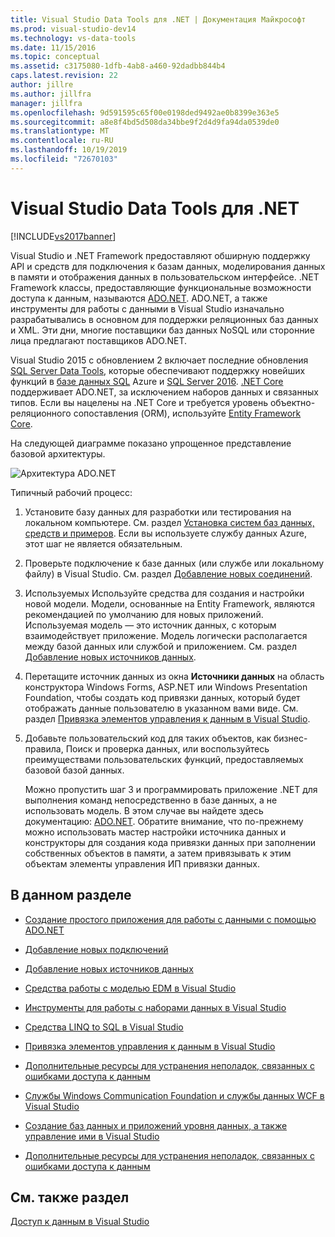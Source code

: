 ```yaml
---
title: Visual Studio Data Tools для .NET | Документация Майкрософт
ms.prod: visual-studio-dev14
ms.technology: vs-data-tools
ms.date: 11/15/2016
ms.topic: conceptual
ms.assetid: c3175080-1dfb-4ab8-a460-92dadbb844b4
caps.latest.revision: 22
author: jillre
ms.author: jillfra
manager: jillfra
ms.openlocfilehash: 9d591595c65f00e0198ded9492ae0b8399e363e5
ms.sourcegitcommit: a8e8f4bd5d508da34bbe9f2d4d9fa94da0539de0
ms.translationtype: MT
ms.contentlocale: ru-RU
ms.lasthandoff: 10/19/2019
ms.locfileid: "72670103"
---
```

# <a name="visual-studio-data-tools-for-net"></a>Visual Studio Data Tools для .NET
[!INCLUDE[vs2017banner](../includes/vs2017banner.md)]

Visual Studio и .NET Framework предоставляют обширную поддержку API и средств для подключения к базам данных, моделирования данных в памяти и отображения данных в пользовательском интерфейсе.  .NET Framework классы, предоставляющие функциональные возможности доступа к данным, называются [ADO.NET](https://msdn.microsoft.com/library/e80y5yhx\(v=vs.110\).aspx). ADO.NET, а также инструменты для работы с данными в Visual Studio изначально разрабатывались в основном для поддержки реляционных баз данных и XML. Эти дни, многие поставщики баз данных NoSQL или сторонние лица предлагают поставщиков ADO.NET.

 Visual Studio 2015 с обновлением 2 включает последние обновления [SQL Server Data Tools](https://msdn.microsoft.com/library/hh272686\(v=vs.103\).aspx), которые обеспечивают поддержку новейших функций в [базе данных SQL](https://azure.microsoft.com/services/sql-database/) Azure и [SQL Server 2016](https://www.microsoft.com/sql-server/sql-server-2016). [.NET Core](https://www.dotnetfoundation.org/projects?searchquery=dotnet+core&type=project) поддерживает ADO.NET, за исключением наборов данных и связанных типов. Если вы нацелены на .NET Core и требуется уровень объектно-реляционного сопоставления (ORM), используйте [Entity Framework Core](https://msdn.microsoft.com/data/ef.aspx).

 На следующей диаграмме показано упрощенное представление базовой архитектуры.

 ![Архитектура ADO.NET](../data-tools/media/raddata-ado-net-architecture-diagram.png "Схема архитектуры раддата ADO.NET")

 Типичный рабочий процесс:

1. Установите базу данных для разработки или тестирования на локальном компьютере. См. раздел [Установка систем баз данных, средств и примеров](../data-tools/installing-database-systems-tools-and-samples.md). Если вы используете службу данных Azure, этот шаг не является обязательным.

2. Проверьте подключение к базе данных (или службе или локальному файлу) в Visual Studio. См. раздел [Добавление новых соединений](../data-tools/add-new-connections.md).

3. Используемых Используйте средства для создания и настройки новой модели. Модели, основанные на Entity Framework, являются рекомендацией по умолчанию для новых приложений. Используемая модель — это источник данных, с которым взаимодействует приложение. Модель логически располагается между базой данных или службой и приложением.  См. раздел [Добавление новых источников данных](../data-tools/add-new-data-sources.md).

4. Перетащите источник данных из окна **Источники данных** на область конструктора Windows Forms, ASP.NET или Windows Presentation Foundation, чтобы создать код привязки данных, который будет отображать данные пользователю в указанном вами виде. См. раздел [Привязка элементов управления к данным в Visual Studio](../data-tools/bind-controls-to-data-in-visual-studio.md).

5. Добавьте пользовательский код для таких объектов, как бизнес-правила, Поиск и проверка данных, или воспользуйтесь преимуществами пользовательских функций, предоставляемых базовой базой данных.

   Можно пропустить шаг 3 и программировать приложение .NET для выполнения команд непосредственно в базе данных, а не использовать модель. В этом случае вы найдете здесь документацию: [ADO.NET](https://msdn.microsoft.com/library/e80y5yhx\(v=vs.110\).aspx). Обратите внимание, что по-прежнему можно использовать мастер настройки источника данных и конструкторы для создания кода привязки данных при заполнении собственных объектов в памяти, а затем привязывать к этим объектам элементы управления ИП привязки данных.

## <a name="in-this-section"></a>В данном разделе

- [Создание простого приложения для работы с данными с помощью ADO.NET](../data-tools/create-a-simple-data-application-by-using-adonet.md)

- [Добавление новых подключений](../data-tools/add-new-connections.md)

- [Добавление новых источников данных](../data-tools/add-new-data-sources.md)

- [Средства работы с моделью EDM в Visual Studio](../data-tools/entity-data-model-tools-in-visual-studio.md)

- [Инструменты для работы с наборами данных в Visual Studio](../data-tools/dataset-tools-in-visual-studio.md)

- [Средства LINQ to SQL в Visual Studio](../data-tools/linq-to-sql-tools-in-visual-studio2.md)

- [Привязка элементов управления к данным в Visual Studio](../data-tools/bind-controls-to-data-in-visual-studio.md)

- [Дополнительные ресурсы для устранения неполадок, связанных с ошибками доступа к данным](../data-tools/additional-resources-for-troubleshooting-data-access-errors.md)

- [Службы Windows Communication Foundation и службы данных WCF в Visual Studio](../data-tools/windows-communication-foundation-services-and-wcf-data-services-in-visual-studio.md)

- [Создание баз данных и приложений уровня данных, а также управление ими в Visual Studio](../data-tools/creating-and-managing-databases-and-data-tier-applications-in-visual-studio.md)

- [Дополнительные ресурсы для устранения неполадок, связанных с ошибками доступа к данным](../data-tools/additional-resources-for-troubleshooting-data-access-errors.md)

## <a name="see-also"></a>См. также раздел
 [Доступ к данным в Visual Studio](../data-tools/accessing-data-in-visual-studio.md)
